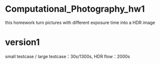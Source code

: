 # Computational_Photography_hw1
this homework turn pictures with different exposure time into a HDR image

# version1
small testcase / large testcase：30s/1300s, 
HDR flow：2000s
